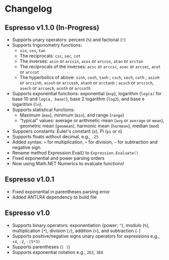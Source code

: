 # Changelog

## Espresso v1.1.0 (In-Progress)

- Supports unary operators: percent (`%`) and factorial (`!`)
- Supports trigonometry functions: 
  - `sin`, `cos`, `tan`
  - The reciprocals: `csc`, `sec`, `cot`
  - The inverses: `asin` or `arcsin`,  `acos` or `arccos`,  `atan` or `arctan`
  - The reciprocals of the inverses: `acsc` or `arccsc`, `asec` or `arcsec`, `acot` or `arccot`
  - The hyperbolics of above: `sinh`, `cosh`, `tanh` ; `csch`, `sech`, `coth` ; `asinh` or `arcsinh`,  `acosh` or `arccosh`,  `atanh` or `arctanh` ; `acsch` or `arccsch`, `asech` or `arcsech`, `acoth` or `arccoth`
- Supports exponential functions: exponential (`exp`), logarithm (`log(a)` for base 10 and `log(a, base)`), base 2 logarithm (`log2`), and base e logarithm (`ln`).
- Supports statistical functions: 
  - Maximum (`max`), minimum (`min`), and range (`range`)
  - "typical" values: average or arithmetic mean (`avg` or `average` or `mean`), geometric mean (`geomean`), harmonic mean (`harmean`), median (`med`)
- Suppoers constants: Euler's constant (`e`), Pi (`pi` or `π`)
- Supports floats without decimal, e.g., `.25`
- Added syntax: `×` for multiplication, `÷` for division, `−` for subtraction and negative sign.
- Rename method Expression.Eval() to `Expression.Evaluate()`
- Fixed exponential and power parsing orders
- Now using Math.NET Numerics to evaluate functions!

## Espresso v1.0.1

- Fixed exponential in parentheses parsing error
- Added ANTLR4 dependency to build file

## Espresso v1.0

- Supports binary operators: exponentiation (power; `^`), modulo (`%`), multiplication (`*`), division (`/`), addition (`+`), and subtraction (`-`)
- Supports positive/negative signs unary operators for expressions e.g., `+4`, `-2`, `-(5*3)`
- Supports parentheses (`( )`)
- Supports exponential notation e.g., `2E3`, `3E8`
